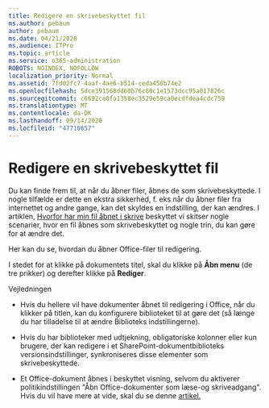 ```yaml
---
title: Redigere en skrivebeskyttet fil
ms.author: pebaum
author: pebaum
ms.date: 04/21/2020
ms.audience: ITPro
ms.topic: article
ms.service: o365-administration
ROBOTS: NOINDEX, NOFOLLOW
localization_priority: Normal
ms.assetid: 7fd02fc7-4aaf-4ae6-b514-ceda456b74e2
ms.openlocfilehash: 5dce391568dd60b76c60c1e1573dcc95a017826c
ms.sourcegitcommit: c6692ce0fa1358ec3529e59ca0ecdfdea4cdc759
ms.translationtype: MT
ms.contentlocale: da-DK
ms.lasthandoff: 09/14/2020
ms.locfileid: "47710657"
---
```

# <a name="edit-a-read-only-file"></a>Redigere en skrivebeskyttet fil

Du kan finde frem til, at når du åbner filer, åbnes de som skrivebeskyttede. I nogle tilfælde er dette en ekstra sikkerhed, f. eks når du åbner filer fra internettet og andre gange, kan det skyldes en indstilling, der kan ændres. I artiklen, [Hvorfor har min fil åbnet i skrive](https://support.office.com/article/Why-did-my-file-open-read-only-3ab4b792-da50-4b38-8628-14c64e1f1d15) beskyttet vi skitser nogle scenarier, hvor en fil åbnes som skrivebeskyttet og nogle trin, du kan gøre for at ændre det.

Her kan du se, hvordan du åbner Office-filer til redigering.

I stedet for at klikke på dokumentets titel, skal du klikke på **Åbn menu** (de tre prikker) og derefter klikke på **Rediger**.

Vejledningen

- Hvis du hellere vil have dokumenter åbnet til redigering i Office, når du klikker på titlen, kan du konfigurere biblioteket til at gøre det (så længe du har tilladelse til at ændre Biblioteks indstillingerne).

- Hvis du har biblioteker med udtjekning, obligatoriske kolonner eller kun brugere, der kan redigere i et SharePoint-dokumentbiblioteks versionsindstillinger, synkroniseres disse elementer som skrivebeskyttede.

- Et Office-dokument åbnes i beskyttet visning, selvom du aktiverer politikindstillingen "Åbn Office-dokumenter som læse-og skriveadgang". Hvis du vil have mere at vide, skal du se denne [artikel.](https://support.microsoft.com/help/983047/an-office-document-opens-in-protected-view-even-though-you-enable-the)

